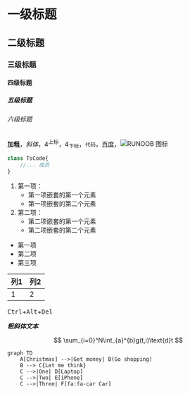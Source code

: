 # 一级标题
## 二级标题
###  三级标题
#### 四级标题
##### 五级标题
###### 六级标题

**加粗**，*斜体*，4<sup>上标</sup>，4<sub>下标</sub>，`代码`，[百度](https://www.baidu.com/)，![RUNOOB 图标](http://static.runoob.com/images/runoob-logo.png)


```typescript
class TsCode{
    //... 成员
}
```

1. 第一项：
    - 第一项嵌套的第一个元素
    - 第一项嵌套的第二个元素
2. 第二项：
    - 第二项嵌套的第一个元素
    - 第二项嵌套的第二个元素

* 第一项
* 第二项
* 第三项

|列1|列2|
|-|-|
|1|2|

<kbd>Ctrl</kbd>+<kbd>Alt</kbd>+<kbd>Del</kbd>

***粗斜体文本***

$$
\sum_{i=0}^N\int_{a}^{b}g(t,i)\text{d}t
$$

```mermaid
graph TD
    A[Christmas] -->|Get money| B(Go shopping)
    B --> C{Let me think}
    C -->|One| D[Laptop]
    C -->|Two| E[iPhone]
    C -->|Three| F[fa:fa-car Car]
```